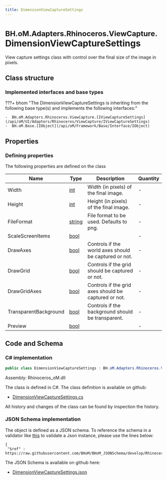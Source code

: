 ```yaml
---
title: DimensionViewCaptureSettings
---
```


# <small>BH.oM.Adapters.Rhinoceros.ViewCapture.</small>**DimensionViewCaptureSettings**

View capture settings class with control over the final size of the image in pixels.

## Class structure

### Implemented interfaces and base types

???+ bhom "The DimensionViewCaptureSettings is inheriting from the following base type(s) and implements the following interfaces:"

    -  BH.oM.Adapters.Rhinoceros.ViewCapture.[IViewCaptureSettings](/api/oM/UI/Adapters/Rhinoceros/ViewCapture/IViewCaptureSettings)
    -  BH.oM.Base.[IObject](/api/oM/Framework/Base/Interface/IObject)


## Properties



### Defining properties

The following properties are defined on the class

| Name             | Type             | Description      | Quantity         |
|------------------|------------------|------------------|------------------|
| Width | [int](https://learn.microsoft.com/en-us/dotnet/api/System.Int32?view=netstandard-2.0) | Width (in pixels) of the final image. | - |
| Height | [int](https://learn.microsoft.com/en-us/dotnet/api/System.Int32?view=netstandard-2.0) | Height (in pixels) of the final image. | - |
| FileFormat | [string](https://learn.microsoft.com/en-us/dotnet/api/System.String?view=netstandard-2.0) | File format to be used. Defaults to png. | - |
| ScaleScreenItems | [bool](https://learn.microsoft.com/en-us/dotnet/api/System.Boolean?view=netstandard-2.0) |  | - |
| DrawAxes | [bool](https://learn.microsoft.com/en-us/dotnet/api/System.Boolean?view=netstandard-2.0) | Controls if the world axes should be captured or not. | - |
| DrawGrid | [bool](https://learn.microsoft.com/en-us/dotnet/api/System.Boolean?view=netstandard-2.0) | Controls if the grid should be captured or not. | - |
| DrawGridAxes | [bool](https://learn.microsoft.com/en-us/dotnet/api/System.Boolean?view=netstandard-2.0) | Controls if the grid axes should be captured or not. | - |
| TransparentBackground | [bool](https://learn.microsoft.com/en-us/dotnet/api/System.Boolean?view=netstandard-2.0) | Controls if the background should be transparent. | - |
| Preview | [bool](https://learn.microsoft.com/en-us/dotnet/api/System.Boolean?view=netstandard-2.0) |  | - |


## Code and Schema

### C# implementation

``` C# title="C#"
public class DimensionViewCaptureSettings : BH.oM.Adapters.Rhinoceros.ViewCapture.IViewCaptureSettings, BH.oM.Base.IObject
```

Assembly: Rhinoceros_oM.dll

The class is defined in C#. The class definition is available on github:

- [DimensionViewCaptureSettings.cs](https://github.com/BHoM/Rhinoceros_Toolkit/blob/develop/Rhinoceros_oM/ViewCapture\DimensionViewCaptureSettings.cs)

All history and changes of the class can be found by inspection the history.
### JSON Schema implementation

The object is defined as a JSON schema. To reference the schema in a validator like [this](https://www.jsonschemavalidator.net/) to validate a Json instance, please use the lines below:

``` { .json .copy .select } title="JSON Schema"
{
 "$ref" : https://raw.githubusercontent.com/BHoM/BHoM_JSONSchema/develop/Rhinoceros_oM/ViewCapture/DimensionViewCaptureSettings.json}
```

The JSON Schema is available on github here:

- [DimensionViewCaptureSettings.json](https://github.com/BHoM/BHoM_JSONSchema/blob/develop/Rhinoceros_oM/ViewCapture/DimensionViewCaptureSettings.json)
